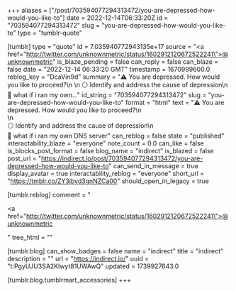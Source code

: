 +++
aliases = ["/post/703594077294313472/you-are-depressed-how-would-you-like-to"]
date = 2022-12-14T06:33:20Z
id = "703594077294313472"
slug = "you-are-depressed-how-would-you-like-to"
type = "tumblr-quote"

[tumblr]
type = "quote"
id = 7.035940772943135e+17
source = "<a href=\"http://twitter.com/unknownmetric/status/1602912120672522241\">@unknownmetric</a>"
is_blaze_pending = false
can_reply = false
can_blaze = false
date = "2022-12-14 06:33:20 GMT"
timestamp = 1670999600.0
reblog_key = "DcaVin9d"
summary = "⚠️ You are depressed. How would you like to proceed?\n \n ⚪️ Identify and address the cause of depression\n 🔘 what if i ran my own..."
id_string = "703594077294313472"
slug = "you-are-depressed-how-would-you-like-to"
format = "html"
text = "⚠️ You are depressed. How would you like to proceed?\n<br/>\n<br/>⚪️ Identify and address the cause of depression\n<br/>🔘 what if i ran my own DNS server"
can_reblog = false
state = "published"
interactability_blaze = "everyone"
note_count = 0.0
can_like = false
is_blocks_post_format = false
blog_name = "indirect"
is_blazed = false
post_url = "https://indirect.io/post/703594077294313472/you-are-depressed-how-would-you-like-to"
can_send_in_message = true
display_avatar = true
interactability_reblog = "everyone"
short_url = "https://tmblr.co/ZY3jbyd3gnNZCa00"
should_open_in_legacy = true

[tumblr.reblog]
comment = "<p><a href=\"http://twitter.com/unknownmetric/status/1602912120672522241\">@unknownmetric</a></p>"
tree_html = ""

[tumblr.blog]
can_show_badges = false
name = "indirect"
title = "indirect"
description = ""
url = "https://indirect.io/"
uuid = "t:PgyUJU3SA2Klwyt81UWAwQ"
updated = 1739927643.0

[tumblr.blog.tumblrmart_accessories]
+++
